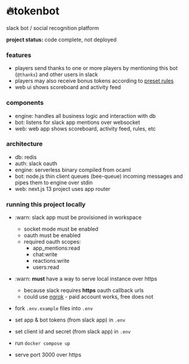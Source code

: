 # 🔥tokenbot

slack bot / social recognition platform

**project status:** code complete, not deployed

### features

- players send thanks to one or more players by mentioning this bot (`@thanks`) and other users in slack
- players may also receive bonus tokens according to [preset rules](engine/src/Rules.ml)
- web ui shows scoreboard and activity feed

### components
- engine: handles all business logic and interaction with db
- bot: listens for slack app mentions over websocket
- web: web app shows scoreboard, activity feed, rules, etc

### architecture
- db: redis
- auth: slack oauth
- engine: serverless binary compiled from ocaml
- bot: node.js thin client queues (bee-queue) incoming messages and pipes them to engine over stdin
- web: next.js 13 project uses app router

### running this project locally

- :warn: slack app must be provisioned in workspace
  - socket mode must be enabled
  - oauth must be enabled
  - required oauth scopes:
    - app_mentions:read
    - chat:write
    - reactions:write
    - users:read

- :warn: **must** have a way to serve local instance over https
  - because slack requires **https** oauth callback urls
  - could use [ngrok](https://ngrok.com/) - paid account works, free does not

- fork `.env.example` files into `.env`
- set app & bot tokens (from slack app) in `.env`
- set client id and secret (from slack app) in `.env`
- run `docker compose up`
- serve port 3000 over https
